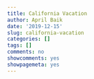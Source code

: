 ```yaml
---
title: California Vacation
author: April Baik
date: '2019-12-15'
slug: california-vacation
categories: []
tags: []
comments: no
showcomments: yes
showpagemeta: yes
---
```

